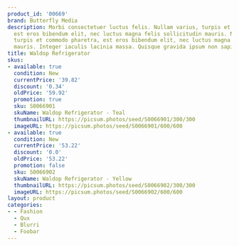 ```yaml
---
product_id: '00669'
brand: Butterfly Media
description: Morbi consectetuer luctus felis. Nullam varius, turpis et commodo pharetra,
  est eros bibendum elit, nec luctus magna felis sollicitudin mauris. Nullam varius,
  turpis et commodo pharetra, est eros bibendum elit, nec luctus magna felis sollicitudin
  mauris. Integer iaculis lacinia massa. Quisque gravida ipsum non sapien.
title: Waldop Refrigerator
skus:
- available: true
  condition: New
  currentPrice: '39.82'
  discount: '0.34'
  oldPrice: '59.92'
  promotion: true
  sku: S0066901
  skuName: Waldop Refrigerator - Teal
  thumbnailURL: https://picsum.photos/seed/S0066901/300/300
  imageURL: https://picsum.photos/seed/S0066901/600/600
- available: true
  condition: New
  currentPrice: '53.22'
  discount: '0.0'
  oldPrice: '53.22'
  promotion: false
  sku: S0066902
  skuName: Waldop Refrigerator - Yellow
  thumbnailURL: https://picsum.photos/seed/S0066902/300/300
  imageURL: https://picsum.photos/seed/S0066902/600/600
layout: product
categories:
- - Fashion
  - Qux
  - Blurri
  - Foobar
---
```

